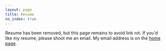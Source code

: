 ```yaml
---
layout: page
title: Resume
no_index: true
---
```


Resume has been removed, but this page remains to avoid link rot. If you'd like
my resume, please shoot me an email. My email address is on the [home page](/).
